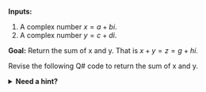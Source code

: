 **Inputs:**

1. A complex number $x = a + bi$.
2. A complex number $y = c + di$.

**Goal:**
Return the sum of x and y. That is $x + y = z = g + hi$.

Revise the following Q# code to return the sum of x and y.

<details>
  <summary><b>Need a hint?</b></summary>
  
* Use the Complex data type defined in the Q# math library. For example, $x = a + bi$:

   ```qsharp

      let x = complex(real_value, imaginary_coefficient);
      let a = x::Real;
      let b = x::Imag;
   ```

* Remember, adding complex numbers is just like adding polynomials. Add components of the same type - add the real part to the real part, add the imaginary part to the imaginary part.

$$ z = x + y = (a + bi) + (c + di) = \underset{real}{\underbrace{(a + c)}} + \underset{imaginary}{\underbrace{(b + d)}}i $$

A video explanation of adding complex numbers can be found [here](https://www.youtube.com/watch?v=SfbjqVyQljk).
</details>
